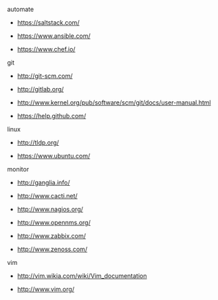 automate

- <https://saltstack.com/>

- <https://www.ansible.com/>

- <https://www.chef.io/>

git

- <http://git-scm.com/>

- <http://gitlab.org/>

- <http://www.kernel.org/pub/software/scm/git/docs/user-manual.html>

- <https://help.github.com/>

linux

- <http://tldp.org/>

- <https://www.ubuntu.com/>

monitor

- <http://ganglia.info/>

- <http://www.cacti.net/>

- <http://www.nagios.org/>

- <http://www.opennms.org/>

- <http://www.zabbix.com/>

- <http://www.zenoss.com/>

vim

- <http://vim.wikia.com/wiki/Vim_documentation>

- <http://www.vim.org/>
